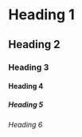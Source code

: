 # Heading 1 ######

## Heading 2 #####

### Heading 3 ####

#### Heading 4 ###

##### Heading 5 ##

###### Heading 6 #